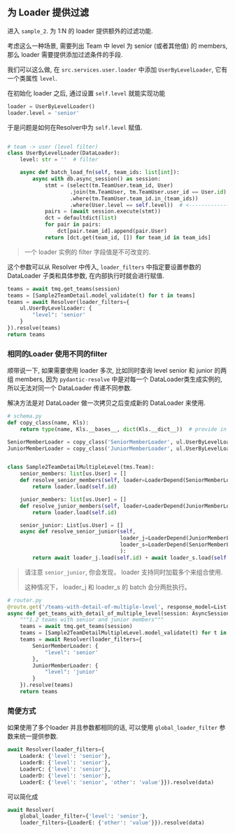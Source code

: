 ## 为 Loader 提供过滤

进入 `sample_2`. 为 1:N 的 loader 提供额外的过滤功能.

考虑这么一种场景, 需要列出 Team 中 level 为 senior (或者其他值) 的 members, 那么 loader 需要提供添加过滤条件的手段.

我们可以这么做, 在 `src.services.user.loader` 中添加 `UserByLevelLoader`, 它有一个类属性 `level`. 

在初始化 loader 之后, 通过设置 `self.level` 就能实现功能


```python
loader = UserByLevelLoader()
loader.level = 'senior'
```

于是问题是如何在Resolver中为 `self.level` 赋值.


```python

# team -> user (level filter)
class UserByLevelLoader(DataLoader):
    level: str = ''  # filter

    async def batch_load_fn(self, team_ids: list[int]):
        async with db.async_session() as session:
            stmt = (select(tm.TeamUser.team_id, User)
                    .join(tm.TeamUser, tm.TeamUser.user_id == User.id)
                    .where(tm.TeamUser.team_id.in_(team_ids))
                    .where(User.level == self.level))  # <---------------- filter
            pairs = (await session.execute(stmt))
            dct = defaultdict(list)
            for pair in pairs:
                dct[pair.team_id].append(pair.User)
            return [dct.get(team_id, []) for team_id in team_ids]
```

> 一个 loader 实例的 filter 字段值是不可改变的.

这个参数可以从 Resolver 中传入, `loader_filters` 中指定要设置参数的 DataLoader 子类和具体参数, 在内部执行时就会进行赋值.

```python
teams = await tmq.get_teams(session)
teams = [Sample2TeamDetail.model_validate(t) for t in teams]
teams = await Resolver(loader_filters={
    ul.UserByLevelLoader: {
        "level": 'senior'
    }
}).resolve(teams)
return teams
```

### 相同的Loader 使用不同的filter

顺带说一下, 如果需要使用 loader 多次, 比如同时查询 level senior 和 junior 的两组 members, 因为 `pydantic-resolve` 中是对每一个 DataLoader类生成实例的, 所以无法对同一个 DataLoader 传递不同参数.

解决方法是对 DataLoader 做一次拷贝之后变成新的 DataLoader 来使用.

```python
# schema.py
def copy_class(name, Kls):
    return type(name, Kls.__bases__, dict(Kls.__dict__))  # provide in pydantic2_resolve

SeniorMemberLoader = copy_class('SeniorMemberLoader', ul.UserByLevelLoader)
JuniorMemberLoader = copy_class('JuniorMemberLoader', ul.UserByLevelLoader)


class Sample2TeamDetailMultipleLevel(tms.Team):
    senior_members: list[us.User] = []
    def resolve_senior_members(self, loader=LoaderDepend(SeniorMemberLoader)):
        return loader.load(self.id)

    junior_members: list[us.User] = []
    def resolve_junior_members(self, loader=LoaderDepend(JuniorMemberLoader)):
        return loader.load(self.id)

    senior_junior: List[us.User] = []
    async def resolve_senior_junior(self,
                                    loader_j=LoaderDepend(JuniorMemberLoader),
                                    loader_s=LoaderDepend(SeniorMemberLoader)
                                    ):
        return await loader_j.load(self.id) + await loader_s.load(self.id)

```

> 请注意 `senior_junior`, 你会发现， loader 支持同时加载多个来组合使用.
>
> 这种情况下， loader_j 和 loader_s 的 batch 会分两批执行。


```python
# router.py
@route.get('/teams-with-detail-of-multiple-level', response_model=List[Sample2TeamDetail])
async def get_teams_with_detail_of_multiple_level(session: AsyncSession = Depends(db.get_session)):
    """1.2 teams with senior and junior members"""
    teams = await tmq.get_teams(session)
    teams = [Sample2TeamDetailMultipleLevel.model_validate(t) for t in teams]
    teams = await Resolver(loader_filters={
        SeniorMemberLoader: {
            "level": 'senior'
        },
        JuniorMemberLoader: {
            "level": 'junior'
        }
    }).resolve(teams)
    return teams
```

### 简便方式

如果使用了多个loader 并且参数都相同的话, 可以使用 `global_loader_filter` 参数来统一提供参数.

```python
await Resolver(loader_filters={
    LoaderA: {'level': 'senior'},
    LoaderB: {'level': 'senior'},
    LoaderC: {'level': 'senior'},
    LoaderD: {'level': 'senior'},
    LoaderE: {'level': 'senior', 'other': 'value'}}).resolve(data)
```

可以简化成
```python
await Resolver(
    global_loader_filter={'level': 'senior'},
    loader_filters={LoaderE: {'other': 'value'}}).resolve(data)
```
